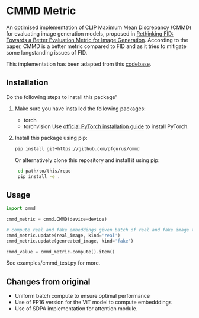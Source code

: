 # CMMD Metric
An optimised implementation of CLIP Maximum Mean Discrepancy (CMMD) for evaluating image generation models, proposed in [Rethinking FID: Towards a Better Evaluation Metric for Image Generation](https://arxiv.org/abs/2401.09603). 
According to the paper, CMMD is a better metric compared to FID and as it tries to mitigate some longstanding issues of FID.

This implementation has been adapted from this [codebase](https://github.com/sayakpaul/cmmd-pytorch).

## Installation

Do the following steps to install this package"

1. Make sure you have installed the following packages:
   - torch
   - torchvision
   Use [official PyTorch installation guide](https://pytorch.org/get-started/locally/) to install PyTorch.

2. Install this package using pip:
   ```bash
   pip install git+https://github.com/pfgurus/cmmd
   ```

   Or alternatively 
   clone this repository and install it using pip:
   ```bash
    cd path/to/this/repo
    pip install -e .
    ```

## Usage
```python
import cmmd

cmmd_metric = cmmd.CMMD(device=device)

# compute real and fake embeddings given batch of real and fake image tensors
cmmd_metric.update(real_image, kind='real')
cmmd_metric.update(genreated_image, kind='fake')

cmmd_value = cmmd_metric.compute().item()
```

See examples/cmmd_test.py for more.

## Changes from original
- Uniform batch compute to ensure optimal performance
- Use of FP16 version for the ViT model to compute embedddings
- Use of SDPA implementation for attention module.

